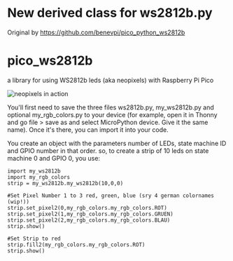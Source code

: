 # New derived class for ws2812b.py
Original by https://github.com/benevpi/pico_python_ws2812b

# pico_ws2812b
a library for using WS2812b leds (aka neopixels) with Raspberry Pi Pico

![neopixels in action](
https://github.com/benevpi/pico_python_ws2812b/blob/main/pico_ws2812b.jpg)


You'll first need to save the three files ws2812b.py, my_ws2812b.py and optional my_rgb_colors.py to your device (for example, open it in Thonny and go file > save as and select MicroPython device. Give it the same name). Once it's there, you can import it into your code. 

You create an object with the parameters number of LEDs, state machine ID and GPIO number in that order. so, to create a strip of 10 leds on state machine 0 and GPIO 0, you use:


```
import my_ws2812b
import my_rgb_colors
strip = my_ws2812b.my_ws2812b(10,0,0)
```

```
#Set Pixel Number 1 to 3 red, green, blue (sry 4 german colornames (wip!))
strip.set_pixel2(0,my_rgb_colors.my_rgb_colors.ROT)
strip.set_pixel2(1,my_rgb_colors.my_rgb_colors.GRUEN)
strip.set_pixel2(2,my_rgb_colors.my_rgb_colors.BLAU)
strip.show()

#Set Strip to red
strip.fill2(my_rgb_colors.my_rgb_colors.ROT)
strip.show()
```

